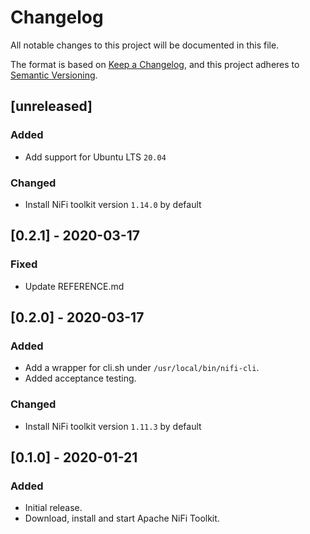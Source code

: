 # Changelog

All notable changes to this project will be documented in this file.

The format is based on [Keep a Changelog](https://keepachangelog.com/en/1.0.0/),
and this project adheres to [Semantic Versioning](https://semver.org/spec/v2.0.0.html).

## [unreleased]

### Added

- Add support for Ubuntu LTS `20.04`

### Changed

- Install NiFi toolkit version `1.14.0` by default

## [0.2.1] - 2020-03-17

### Fixed

- Update REFERENCE.md

## [0.2.0] - 2020-03-17

### Added

- Add a wrapper for cli.sh under `/usr/local/bin/nifi-cli`.
- Added acceptance testing.

### Changed

- Install NiFi toolkit version `1.11.3` by default

## [0.1.0] - 2020-01-21

### Added

- Initial release.
- Download, install and start Apache NiFi Toolkit.
